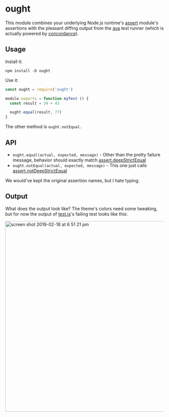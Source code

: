 # ought

This module combines your underlying Node.js runtime's
[assert](https://nodejs.org/api/assert.html) module's assertions with the
pleasant diffing output from the [ava](https://github.com/avajs/ava) test
runner (which is actually powered by
[concordance](https://github.com/concordancejs/concordance)).

## Usage

Install it:

```
npm install -D ought
```

Use it:

```js
const ought = require('ought')

module.exports = function myTest () {
  const result = 34 + 43

  ought.equal(result, 77)
}
```

The other method is `ought.notEqual`.

## API

* `ought.equal(actual, expected, message)` - Other than the pretty failure
  message, behavior should exactly match
  [assert.deepStrictEqual](https://nodejs.org/api/assert.html#assert_assert_deepstrictequal_actual_expected_message)
* `ought.notEqual(actual, expected, message)` - This one just calls [assert.notDeepStrictEqual](https://nodejs.org/api/assert.html#assert_assert_notdeepstrictequal_actual_expected_message)

We would've kept the original assertion names, but I hate typing.

## Output

What does the output look like? The theme's colors need some tweaking, but for
now the output of
[test.js](https://github.com/testdouble/ought/blob/a0bfcb69c3d06f4cdff86649010479a387852915/test.js#L5-L33)'s
failing test looks like this:

<img width="604" alt="screen shot 2019-02-18 at 6 51 21 pm" src="https://user-images.githubusercontent.com/79303/52981528-3c452000-33ae-11e9-92eb-893e3465a9c6.png">

